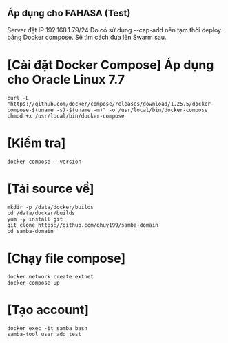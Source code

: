 ## Áp dụng cho FAHASA (Test)
Server đặt IP 192.168.1.79/24
Do có sử dụng --cap-add nên tạm thời deploy bằng Docker compose. Sẽ tìm cách đưa lên Swarm sau.

# [Cài đặt Docker Compose] Áp dụng cho Oracle Linux 7.7
```
curl -L "https://github.com/docker/compose/releases/download/1.25.5/docker-compose-$(uname -s)-$(uname -m)" -o /usr/local/bin/docker-compose
chmod +x /usr/local/bin/docker-compose
```
# [Kiểm tra]
```
docker-compose --version
```
# [Tải source về]
```
mkdir -p /data/docker/builds
cd /data/docker/builds
yum -y install git
git clone https://github.com/qhuy199/samba-domain
cd samba-domain
```
# [Chạy file compose]
```
docker network create extnet
docker-compose up
```
# [Tạo account]
```
docker exec -it samba bash
samba-tool user add test
```
